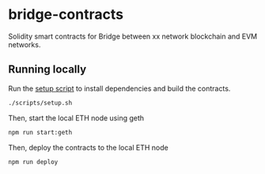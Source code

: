 # bridge-contracts
Solidity smart contracts for Bridge between xx network blockchain and EVM networks.

## Running locally

Run the [setup script](./scripts/setup.sh) to install dependencies and build the contracts.

```bash
./scripts/setup.sh
```
Then, start the local ETH node using geth

```bash
npm run start:geth
```

Then, deploy the contracts to the local ETH node

```bash
npm run deploy
```
